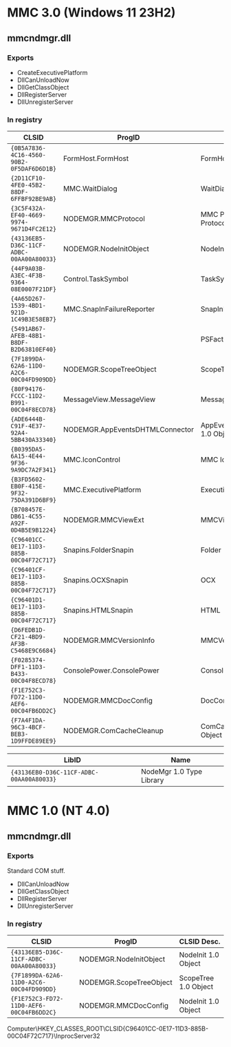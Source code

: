 # MMC 3.0 (Windows 11 23H2)

## mmcndmgr.dll

### Exports

- CreateExecutivePlatform
- DllCanUnloadNow
- DllGetClassObject
- DllRegisterServer
- DllUnregisterServer

### In registry

| CLSID                                    | ProgID                          | CLSID                              |
|------------------------------------------|---------------------------------|------------------------------------|
| `{0B5A7836-4C16-4560-90B2-0F5DAF6D6D1B}` | FormHost.FormHost               | FormHost Class                     |
| `{2D11CF10-4FE0-45B2-88DF-6FFBF92BE9AB}` | MMC.WaitDialog                  | WaitDialog                         |
| `{3C5F432A-EF40-4669-9974-9671D4FC2E12}` | NODEMGR.MMCProtocol             | MMC Plugable Internet Protocol     |
| `{43136EB5-D36C-11CF-ADBC-00AA00A80033}` | NODEMGR.NodeInitObject          | NodeInit 1.0 Object                |
| `{44F9A03B-A3EC-4F3B-9364-08E0007F21DF}` | Control.TaskSymbol              | TaskSymbol Class                   |
| `{4A65D267-1539-4BD1-921D-1C49B3E58EB7}` | MMC.SnapInFailureReporter       | SnapInFailureReporter              |
| `{5491AB67-AFEB-48B1-B8DF-B2D63810EF40}` |                                 | PSFactoryBuffer                    |
| `{7F1899DA-62A6-11D0-A2C6-00C04FD909DD}` | NODEMGR.ScopeTreeObject         | ScopeTree 1.0 Object               |
| `{80F94176-FCCC-11D2-B991-00C04F8ECD78}` | MessageView.MessageView         | MessageView Class                  |
| `{ADE6444B-C91F-4E37-92A4-5BB430A33340}` | NODEMGR.AppEventsDHTMLConnector | AppEventsDHTMLConnector 1.0 Object |
| `{B0395DA5-6A15-4E44-9F36-9A9DC7A2F341}` | MMC.IconControl                 | MMC IconControl class              |
| `{B3FD5602-EB0F-415E-9F32-75DA391D6BF9}` | MMC.ExecutivePlatform           | ExecutivePlatform                  |
| `{B708457E-DB61-4C55-A92F-0D4B5E9B1224}` | NODEMGR.MMCViewExt              | MMCViewExt 1.0 Object              |
| `{C96401CC-0E17-11D3-885B-00C04F72C717}` | Snapins.FolderSnapin            | Folder                             |
| `{C96401CF-0E17-11D3-885B-00C04F72C717}` | Snapins.OCXSnapin               | OCX                                |
| `{C96401D1-0E17-11D3-885B-00C04F72C717}` | Snapins.HTMLSnapin              | HTML                               |
| `{D6FEDB1D-CF21-4BD9-AF3B-C5468E9C6684}` | NODEMGR.MMCVersionInfo          | MMCVersionInfo 1.0 Object          |
| `{F0285374-DFF1-11D3-B433-00C04F8ECD78}` | ConsolePower.ConsolePower       | ConsolePower Class                 |
| `{F1E752C3-FD72-11D0-AEF6-00C04FB6DD2C}` | NODEMGR.MMCDocConfig            | DocConfig 1.0 Object               |
| `{F7A4F1DA-96C3-4BCF-BEB3-1D9FFDE89EE9}` | NODEMGR.ComCacheCleanup         | ComCacheCleanup 1.0 Object         |

| LibID                                    | Name                     |
|------------------------------------------|--------------------------|
| `{43136EB0-D36C-11CF-ADBC-00AA00A80033}` | NodeMgr 1.0 Type Library |


# MMC 1.0 (NT 4.0)

## mmcndmgr.dll

### Exports

Standard COM stuff.

- DllCanUnloadNow
- DllGetClassObject
- DllRegisterServer
- DllUnregisterServer

### In registry

| CLSID                                    | ProgID                  | CLSID Desc.          |
|------------------------------------------|-------------------------|----------------------|
| `{43136EB5-D36C-11CF-ADBC-00AA00A80033}` | NODEMGR.NodeInitObject  | NodeInit 1.0 Object  |
| `{7F1899DA-62A6-11D0-A2C6-00C04FD909DD}` | NODEMGR.ScopeTreeObject | ScopeTree 1.0 Object |
| `{F1E752C3-FD72-11D0-AEF6-00C04FB6DD2C}` | NODEMGR.MMCDocConfig    | NodeInit 1.0 Object  |

Computer\HKEY_CLASSES_ROOT\CLSID\{C96401CC-0E17-11D3-885B-00C04F72C717}\InprocServer32